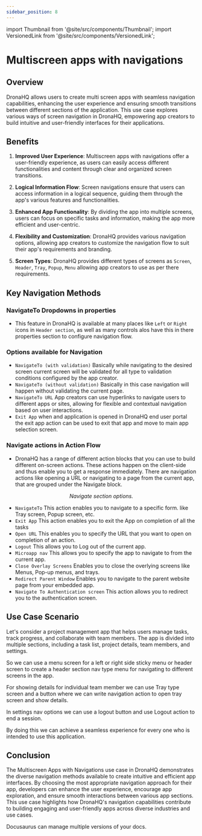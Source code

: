 ```yaml
---
sidebar_position: 8
---
```


import Thumbnail from '@site/src/components/Thumbnail';
import VersionedLink from '@site/src/components/VersionedLink';

# Multiscreen apps with navigations

## Overview
DronaHQ allows users to create multi screen apps with seamless navigation capabilities, enhancing the user experience and ensuring smooth transitions between different sections of the application. This use case explores various ways of screen navigation in DronaHQ, empowering app creators to build intuitive and user-friendly interfaces for their applications.

## Benefits

1. **Improved User Experience**: Multiscreen apps with navigations offer a user-friendly experience, as users can easily access different functionalities and content through clear and organized screen transitions.

2. **Logical Information Flow**: Screen navigations ensure that users can access information in a logical sequence, guiding them through the app's various features and functionalities.

3. **Enhanced App Functionality**: By dividing the app into multiple screens, users can focus on specific tasks and information, making the app more efficient and user-centric.

4. **Flexibility and Customization**: DronaHQ provides various navigation options, allowing app creators to customize the navigation flow to suit their app's requirements and branding.

5. **Screen Types**: DronaHQ provides different types of screens as `Screen`, `Header`, `Tray`, `Popup`, `Menu` allowing app creators to use as per there requirements.

## Key Navigation Methods

### NavigateTo Dropdowns in properties
- This feature in DronaHQ is available at many places like `Left` or `Right` icons in `Header section`, as well as many controls alos have this in there properties section to configure navigation flow.

### Options available for Navigation
- `NavigateTo (with validation)` Basically while navigating to the desired screen current screen will be validated for all type to validation conditions configured by the app creator.
- `NavigateTo (without validation)` Basically in this case navigation will happen without validating the current page.
- `NavigateTo URL` App creators can use hyperlinks to navigate users to different apps or sites, allowing for flexible and contextual navigation based on user interactions.
- `Exit App` when and application is opened in DronaHQ end user portal the exit app action can be used to exit that app and move to main app selection screen.

### Navigate actions in Action Flow
- DronaHQ has a range of different action blocks that you can use to build different on-screen actions. These actions happen on the client-side and thus enable you to get a response immediately. There are navigation actions like opening a URL or navigating to a page from the current app, that are grouped under the Navigate block.

<figure>
  <Thumbnail src="/img/guides/multiscreen-apps-with-navigations/multiscreen-apps-with-navigations-actions-navigation-options.png" alt="Simple Database GUI" />
  <figcaption align='center'><i>Navigate section options.</i></figcaption>
</figure>

  - `NavigateTo` This action enables you to navigate to a specific form. like Tray screen, Popup screen, etc.
  - `Exit App` This action enables you to exit the App  on completion of all the tasks
  - `Open URL` This enables you to specify the URL that you want to open on completion of an action.
  - `Logout` This allows you to Log out of the current app.
  - `Microapp nav` This allows you to specify the app to navigate to from the current app.
  - `Close Overlay Screens` Enables you to close the overlying screens like Menus, Pop-up menus, and trays.
  - `Redirect Parent Window` Enables you to navigate to the parent website page from your embedded app.
  - `Navigate To Authentication screen` This action allows you to redirect you to the authentication screen.

## Use Case Scenario

Let's consider a project management app that helps users manage tasks, track progress, and collaborate with team members. The app is divided into multiple sections, including a task list, project details, team members, and settings.

So we can use a menu screen for a left or right side sticky menu or header screen to create a header section nav type menu for navigating to different screens in the app.

For showing details for individual team member we can use Tray type screen and a button where we can write navigation action to open tray screen and show details.

In settings nav options we can use a logout button and use Logout action to end a session.

By doing this we can achieve a seamless experience for every one who is intended to use this application.

## Conclusion

The Multiscreen Apps with Navigations use case in DronaHQ demonstrates the diverse navigation methods available to create intuitive and efficient app interfaces. By choosing the most appropriate navigation approach for their app, developers can enhance the user experience, encourage app exploration, and ensure smooth interactions between various app sections. This use case highlights how DronaHQ's navigation capabilities contribute to building engaging and user-friendly apps across diverse industries and use cases.


Docusaurus can manage multiple versions of your docs.